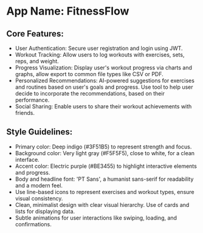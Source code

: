 # **App Name**: FitnessFlow

## Core Features:

- User Authentication: Secure user registration and login using JWT.
- Workout Tracking: Allow users to log workouts with exercises, sets, reps, and weight.
- Progress Visualization: Display user's workout progress via charts and graphs, allow export to common file types like CSV or PDF.
- Personalized Recommendations: AI-powered suggestions for exercises and routines based on user's goals and progress. Use tool to help user decide to incorporate the recommendations, based on their performance.
- Social Sharing: Enable users to share their workout achievements with friends.

## Style Guidelines:

- Primary color: Deep indigo (#3F51B5) to represent strength and focus.
- Background color: Very light gray (#F5F5F5), close to white, for a clean interface.
- Accent color: Electric purple (#BE3455) to highlight interactive elements and progress.
- Body and headline font: 'PT Sans', a humanist sans-serif for readability and a modern feel.
- Use line-based icons to represent exercises and workout types, ensure visual consistency.
- Clean, minimalist design with clear visual hierarchy. Use of cards and lists for displaying data.
- Subtle animations for user interactions like swiping, loading, and confirmations.